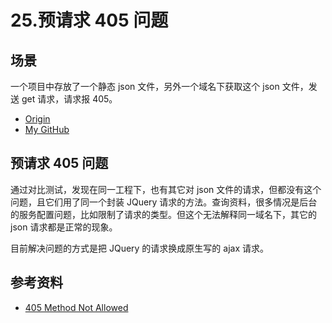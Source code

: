 # 25.预请求 405 问题
## 场景
一个项目中存放了一个静态 json 文件，另外一个域名下获取这个 json 文件，发送 get 请求，请求报 405。


- [Origin][url-origin]
- [My GitHub][url-my-github]

## 预请求 405 问题
通过对比测试，发现在同一工程下，也有其它对 json 文件的请求，但都没有这个问题，且它们用了同一个封装 JQuery 请求的方法。查询资料，很多情况是后台的服务配置问题，比如限制了请求的类型。但这个无法解释同一域名下，其它的 json 请求都是正常的现象。

目前解决问题的方式是把 JQuery 的请求换成原生写的 ajax 请求。

## 参考资料
- [405 Method Not Allowed][url-mdn-405]

[url-repository-images]:https://xxholic.github.io/segment/images

[url-mdn-405]:https://developer.mozilla.org/en-US/docs/Web/HTTP/Status/405







[url-origin]:https://github.com/XXHolic/segment/issues/27
[url-my-github]:https://github.com/XXHolic

[url-origin]:https://github.com/XXHolic/segment/issues/27
[url-my-github]:https://github.com/XXHolic